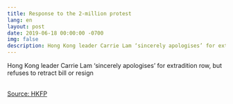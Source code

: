 ```yaml
---
title: Response to the 2-million protest
lang: en
layout: post
date: 2019-06-18 00:00:00 -0700
img: false
description: Hong Kong leader Carrie Lam ‘sincerely apologises’ for extradition row, but refuses to retract bill or resign
---
```


Hong Kong leader Carrie Lam ‘sincerely apologises’ for extradition row, but refuses to retract bill or resign


<br>[Source: HKFP](https://www.hongkongfp.com/2019/06/18/live-hong-kong-leader-carrie-lam-sincerely-apologises-extradition-row/)